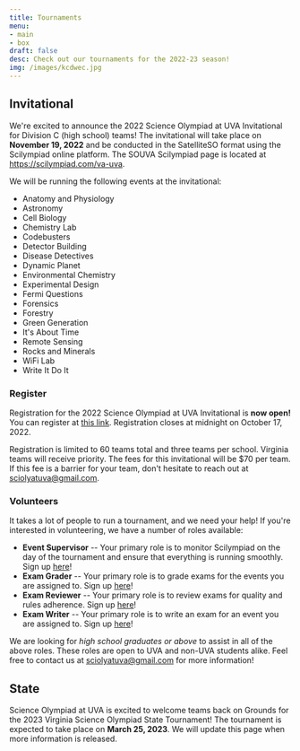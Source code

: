 ```yaml
---
title: Tournaments
menu:
- main
- box
draft: false
desc: Check out our tournaments for the 2022-23 season!
img: /images/kcdwec.jpg
---
```


## Invitational

We're excited to announce the 2022 Science Olympiad at UVA Invitational for Division C (high school) teams!
The invitational will take place on **November 19, 2022** and be conducted in the SatelliteSO format using the Scilympiad online platform.
The SOUVA Scilympiad page is located at <https://scilympiad.com/va-uva>.

We will be running the following events at the invitational:

* Anatomy and Physiology
* Astronomy
* Cell Biology
* Chemistry Lab
* Codebusters
* Detector Building
* Disease Detectives
* Dynamic Planet
* Environmental Chemistry
* Experimental Design
* Fermi Questions
* Forensics
* Forestry
* Green Generation
* It's About Time
* Remote Sensing
* Rocks and Minerals
* WiFi Lab
* Write It Do It

### Register

Registration for the 2022 Science Olympiad at UVA Invitational is **now open!** You can register at [this link](https://forms.gle/DojWyxaYSjCZ66KR6). Registration closes at midnight on October 17, 2022.

Registration is limited to 60 teams total and three teams per school. Virginia teams will receive priority. The fees for this invitational will be \$70 per team. If this fee is a barrier for your team, don't hesitate to reach out at [sciolyatuva@gmail.com](mailto:sciolyatuva@gmail.com).

### Volunteers

It takes a lot of people to run a tournament, and we need your help! If you're interested in volunteering, we have a number of roles available:

* **Event Supervisor** -- Your primary role is to monitor Scilympiad on the day of the tournament and ensure that everything is running smoothly. Sign up [here](https://forms.gle/xk4NuzqfpV7PyApLA)!
* **Exam Grader** -- Your primary role is to grade exams for the events you are assigned to. Sign up [here](https://forms.gle/eucmgdSGtTdmKSUB8)!
* **Exam Reviewer** -- Your primary role is to review exams for quality and rules adherence. Sign up [here](https://forms.gle/GPZ7B21kT9RSHSnK8)!
* **Exam Writer** -- Your primary role is to write an exam for an event you are assigned to. Sign up [here](https://forms.gle/ZWu8mbNNhSoHxK76A)!

We are looking for *high school graduates or above* to assist in all of the above roles. These roles are open to UVA and non-UVA students alike. Feel free to contact us at [sciolyatuva@gmail.com](mailto:sciolyatuva@gmail.com) for more information!

## State

Science Olympiad at UVA is excited to welcome teams back on Grounds for the 2023 Virginia Science Olympiad State Tournament!
The tournament is expected to take place on **March 25, 2023**. We will update this page when more
information is released.
